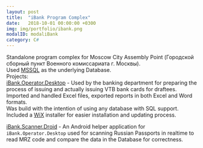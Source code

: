 ```yaml
---
layout: post
title:  "iBank Program Complex"
date:   2018-10-01 00:00:00 +0300
img: img/portfolio/ibank.png
modalID: modaliBank
category: C#
---
```

Standalone program complex for Moscow City Assembly Point (Городской сборный пункт Военного комиссариата г. Москвы).  
Used [MSSQL](wikipedia.org/wiki/Microsoft_SQL_Server) as the underlying Database.  
Projects:  
[iBank.Operator.Desktop](https://github.com/mcap-ibank/iBank.Operator.Desktop) - Used by the banking department for preparing the process of issuing and actually issuing VTB bank cards for draftees.  
Imported and handled Excel files, exported reports in both Excel and Word formats.  
Was build with the intention of using any database with SQL support.  
Included a [WiX](https://github.com/mcap-ibank/iBank.Operator.Installer) installer for easier installation and updating process.  
  
[iBank.Scanner.Droid](https://github.com/mcap-ibank/iBank.Scanner.Droid) - An Android helper application for `iBank.Operator.Desktop` used for scanning Russian Passports in realtime to read MRZ code and compare the data in the Database for correctness.
